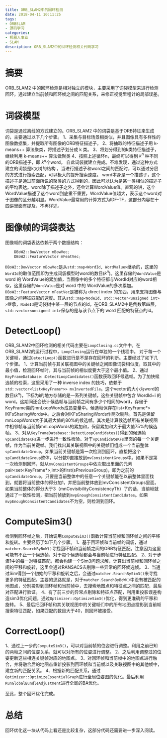 ```yaml
---
title: ORB_SLAM2中的回环检测
date: 2018-04-11 10:11:25
tags:
- ORBSLAM
- 源码学习
categories:
- 机器人事业
- SLAM
description: ORB_SLAM2中的回环检测相关代码学习
---
```

<!-- more -->

# 摘要
ORB_SLAM2 中的回环检测是相对独立的模块，主要采用了词袋模型来进行检测回环，通过建立当前帧和回环帧之间的匹配关系，来修正视觉里程计的局部误差。

# 词袋模型
词袋是通过离线的方式建立的。ORB_SLAM2 中的词袋是基于ORB特征来生成的，主要通过以下几个步骤。
1、采集与目标场景相类似，并且图像具有多样性的图像数据集，并提取所有图像的ORB特征描述子。
2、将抽取的特征描述子用 k-means++ 算法聚类，将描述子划分成 k 类。 
3、将划分得到的k类特征描述子，继续利用 k-means++ 算法做聚类 
4、按照上述循环n，最终可以得到 $k^n$ 种不同的ORB描述子，即 $k^n$个word。
自此词袋就建立完成。不难发现，通过这种方式建立的词袋是k叉树的结构 ，当进行描述子和word之间的匹配时，可以通过分层的方式进行搜索匹配，可以极大的提升搜索速度。
word本身是一个描述子，这个描述子是通过前面所说的聚类的方式得到的，因此可以认为是某一类相似的描述子的平均表达。word除了描述子之外，还会计算WordValue值。直观的讲，这个WordValue描述了这个word到底重不重要，WordValue值越大，表示这个word对于图像的区分越明显。WordValue最常用的计算方式为IDF-TF，这部分内容在十四讲里面有提及，不再详述。

# 图像帧的词袋表达
图像帧的词袋表达依赖于两个数据结构：
```c++
    DBoW2::BowVector mBowVec;
    DBoW2::FeatureVector mFeatVec;
```
`DBoW2::BowVector mBowVec`是从`std::map<WordId, WordValue>`继承的，这里的`WordId`的取值范围即为生成词袋模型时word的数目($k^n$)。这里存储的`WordValue`是 word 的 WordValue的累加值，当图像中的多个特征都与WordId对应的word相似，这里存储的`WordValue`是对 word 中的 WordValue的多次累加。
`DBoW2::FeatureVector mFeatVec`是被称为 direct index 的东西，用来支持图像与图像之间特征匹配的速度。其从`std::map<NodeId, std::vector<unsigned int> >`继承，`NodeId`是词袋树中某一层的节点的id，在ORB_SLAM2中是倒数第四层，`std::vector<unsigned int>`保存的是与该节点下的 word 匹配的特征点的id。

# DetectLoop()

ORB_SLAM2中回环检测的相关代码主要在`LoopClosing.cc`文件中，在ORB_SLAM2的运行过程中，`LoopClosing`运行在单独的一个线程中。
对于每一个关键帧，通过`DetectLoop()`函数进行是不是存在回环的判断。主要经过了如下几个步骤。
1、计算当前帧与其关联视图中的关键帧之间图像词袋相似度，取其中的最小值，检测回环帧时，其与当前帧的相似度要大于这个最小值。
2、通过`KeyFrameDatabase::DetectLoopCandidates()`函数获取回环候选帧。为了加快候选帧的检索，这里采用了一种 inverse index 的技巧，依赖于`std::vector<list<KeyFrame*>> mvInvertedFile`。这个vector的大小为word的数目($k^n$)，下标为i的地方存储的是一系列关键帧，这些关键帧中包含 WordId=i 的 word。这期间还会统计候选帧与当前帧之间有多少个相同的word，存储于KeyFrame类的mnLoopWords成员变量中。候选帧保存在list<KeyFrame*> lKFsSharingWords中。之后会对lKFsSharingWords作两次剔除。首先是保留mnLoopWords大于其最大值的80%的候选帧。其次是计算候选帧所有关联视图中相邻帧与当前帧mnLoopWords的累加和，保留累加和大于最大值75%的候选帧。
3、对从`KeyFrameDatabase::DetectLoopCandidates()`得到的候选帧`vpCandidateKFs`进一步进行一致性检验。对于`vpCandidateKFs`里面的每一个关键帧，作为当前关键帧。我们找出其关联视图中的关键帧们组成一个当前整体`spCandidateGroup`。如果当前关键帧是第一次检测到回环，直接把这个`spCandidateGroup`整体，以分数0直接放到`mvConsistentGroups`中。如果不是第一次检测到回环，就从`mvConsistentGroups`中依次取出里面的元素pair<set<KeyFrame*>,int>的first(sPreviousGroup)，即为之前的`spCandidateGroup`。只要是当前整体中的任意一个关键帧能在以前整体里面找到，就要将当前整体的得分加1，并把当前整体放到mvConsistentGroups里面。如果当前整体的得分大于3（mnCovisibilityConsistencyTh）了的话，当前帧就通过了一致性检测，把当前帧放到`mvpEnoughConsistentCandidates`。如果`mvpEnoughConsistentCandidates`不为空，则检测到回环。

# ComputeSim3()
检测到回环帧之后，开始调用`ComputeSim3()`函数计算当前帧和回环帧之间的平移和旋转。主要经历了如下几个步骤。
1、基于回环帧和当前帧的词袋，通过`matcher.SearchByBoW()`寻找回环帧和当前帧之间的ORB特征匹配。注意因为这里可能有不止一个候选帧，对于每个候选帧都会与当前帧进行特征匹配。
2、对于步骤1中的每一对特征匹配，都会构建一个Sim3问题求解，计算出当前帧和回环帧之间的平移和旋转，这里会通过RANSACS去剔除一些异常的回环候选帧。
3、当通过Sim得到一个初始的平移和旋转之后，会通过`matcher.SearchBySim3()`来寻找更多的特征匹配。主要的思路就是，对于`matcher.SearchByBoW()`中没有被匹配的地图点，分别投影到回环帧和当前帧中，去搜索地图点和特征点之间的匹配，最后对匹配进行验证。
4、有了前三步的异常点剔除和特征点匹配，利用重投影误差构造sim3优化问题，通过`Optimizer::OptimizeSim3()`优化，得到更准确的平移和旋转。
5、最后把回环帧和其关联视图中的关键帧们中的所有地图点投影到当前帧搜索特征匹配，如果匹配的数目大于40，则回环被接受。

# CorrectLoop()
1、通过上一步的`ComputeSim3()`，可以对当前帧的位姿进行调整。利用之前已知的两帧之间的位姿关系，就可以对所有的位姿进行调整。
2、之后利用调整过的位姿更新这些相连关键帧对应的地图点。
3、对回环帧和当前帧中的地图点进行融合，并将融合后的地图点重新投影到回环帧和当前帧以及关联视图中的其他帧中，建立新的匹配关系。
4、根据新的匹配关系，通过`Optimizer::OptimizeEssentialGraph`进行全局位姿图的优化。最后利用`RunGlobalBundleAdjustment`进行全局的BA优化。

至此，整个回环优化完成。

# 总结
回环优化这一块从代码上看还是比较复杂，这部分代码还需要进一步深入阅读。












